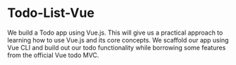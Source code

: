 # Todo-List-Vue
We build a Todo app using Vue.js. This will give us a practical approach to learning how to use Vue.js and its core concepts. We scaffold our app using Vue CLI and build out our todo functionality while borrowing some features from the official Vue todo MVC.
